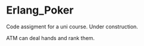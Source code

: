 # Erlang_Poker
Code assigment for a uni course. Under construction.

ATM can deal hands and rank them.
